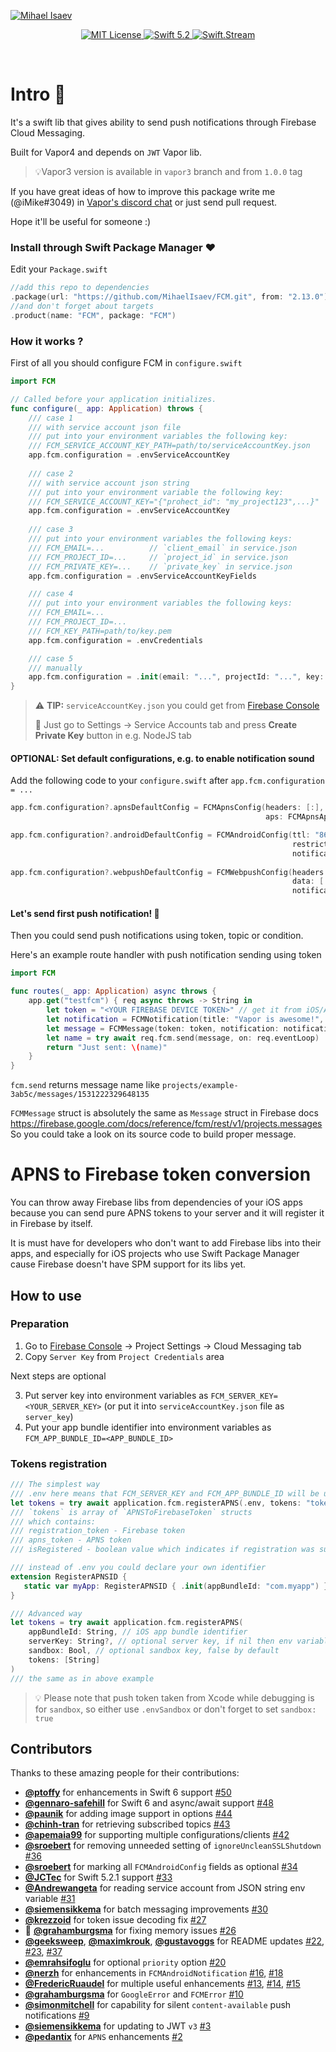 [![Mihael Isaev](https://user-images.githubusercontent.com/1272610/42512735-738605f4-8466-11e8-80ef-86394e852875.png)](http://mihaelisaev.com)

<p align="center">
    <a href="LICENSE">
        <img src="https://img.shields.io/badge/license-MIT-brightgreen.svg" alt="MIT License">
    </a>
    <a href="https://swift.org">
        <img src="https://img.shields.io/badge/swift-5.2-brightgreen.svg" alt="Swift 5.2">
    </a>
    <a href="https://discord.gg/q5wCPYv">
        <img src="https://img.shields.io/discord/612561840765141005" alt="Swift.Stream">
    </a>
</p>

<br>


# Intro 👏

It's a swift lib that gives ability to send push notifications through Firebase Cloud Messaging.

Built for Vapor4 and depends on `JWT` Vapor lib.

> 💡Vapor3 version is available in `vapor3` branch and from `1.0.0` tag

If you have great ideas of how to improve this package write me (@iMike#3049) in [Vapor's discord chat](http://vapor.team) or just send pull request.

Hope it'll be useful for someone :)

### Install through Swift Package Manager ❤️

Edit your `Package.swift`

```swift
//add this repo to dependencies
.package(url: "https://github.com/MihaelIsaev/FCM.git", from: "2.13.0")
//and don't forget about targets
.product(name: "FCM", package: "FCM")
```

### How it works ?

First of all you should configure FCM in `configure.swift`

```swift
import FCM

// Called before your application initializes.
func configure(_ app: Application) throws {
    /// case 1
    /// with service account json file
    /// put into your environment variables the following key:
    /// FCM_SERVICE_ACCOUNT_KEY_PATH=path/to/serviceAccountKey.json
    app.fcm.configuration = .envServiceAccountKey
    
    /// case 2
    /// with service account json string
    /// put into your environment variable the following key:
    /// FCM_SERVICE_ACCOUNT_KEY="{"prohect_id": "my_project123",...}"
    app.fcm.configuration = .envServiceAccountKey
    
    /// case 3
    /// put into your environment variables the following keys:
    /// FCM_EMAIL=...          // `client_email` in service.json
    /// FCM_PROJECT_ID=...     // `project_id` in service.json
    /// FCM_PRIVATE_KEY=...    // `private_key` in service.json
    app.fcm.configuration = .envServiceAccountKeyFields

    /// case 4
    /// put into your environment variables the following keys:
    /// FCM_EMAIL=...
    /// FCM_PROJECT_ID=...
    /// FCM_KEY_PATH=path/to/key.pem
    app.fcm.configuration = .envCredentials

    /// case 5
    /// manually
    app.fcm.configuration = .init(email: "...", projectId: "...", key: "...")
}
```

> ⚠️ **TIP:** `serviceAccountKey.json` you could get from [Firebase Console](https://console.firebase.google.com)
>
> 🔑 Just go to Settings -> Service Accounts tab and press **Create Private Key** button in e.g. NodeJS tab

#### OPTIONAL: Set default configurations, e.g. to enable notification sound
Add the following code to your `configure.swift` after `app.fcm.configuration = ...`
```swift
app.fcm.configuration?.apnsDefaultConfig = FCMApnsConfig(headers: [:], 
                                                         aps: FCMApnsApsObject(sound: "default"))

app.fcm.configuration?.androidDefaultConfig = FCMAndroidConfig(ttl: "86400s",
                                                               restricted_package_name: "com.example.myapp",
                                                               notification: FCMAndroidNotification(sound: "default"))
                                                
app.fcm.configuration?.webpushDefaultConfig = FCMWebpushConfig(headers: [:],
                                                               data: [:],
                                                               notification: [:])
```
#### Let's send first push notification! 🚀

Then you could send push notifications using token, topic or condition.

Here's an example route handler with push notification sending using token

```swift
import FCM

func routes(_ app: Application) async throws {
    app.get("testfcm") { req async throws -> String in
        let token = "<YOUR FIREBASE DEVICE TOKEN>" // get it from iOS/Android SDK
        let notification = FCMNotification(title: "Vapor is awesome!", body: "Swift one love! ❤️")
        let message = FCMMessage(token: token, notification: notification)
        let name = try await req.fcm.send(message, on: req.eventLoop)
        return "Just sent: \(name)"
    }
}
```

`fcm.send` returns message name like `projects/example-3ab5c/messages/1531222329648135`

`FCMMessage` struct is absolutely the same as `Message` struct in Firebase docs https://firebase.google.com/docs/reference/fcm/rest/v1/projects.messages
So you could take a look on its source code to build proper message.

# APNS to Firebase token conversion

You can throw away Firebase libs from dependencies of your iOS apps because you can send pure APNS tokens to your server and it will register it in Firebase by itself.

It is must have for developers who don't want to add Firebase libs into their apps, and especially for iOS projects who use Swift Package Manager cause Firebase doesn't have SPM support for its libs yet.

## How to use

### Preparation

1. Go to [Firebase Console](https://console.firebase.google.com/) -> Project Settings -> Cloud Messaging tab
2. Copy `Server Key` from `Project Credentials` area

Next steps are optional

3. Put server key into environment variables as `FCM_SERVER_KEY=<YOUR_SERVER_KEY>` (or put it into `serviceAccountKey.json` file as `server_key`)
4. Put your app bundle identifier into environment variables as `FCM_APP_BUNDLE_ID=<APP_BUNDLE_ID>`

### Tokens registration

```swift
/// The simplest way
/// .env here means that FCM_SERVER_KEY and FCM_APP_BUNDLE_ID will be used
let tokens = try await application.fcm.registerAPNS(.env, tokens: "token1", "token3", ..., "token100")
/// `tokens` is array of `APNSToFirebaseToken` structs
/// which contains:
/// registration_token - Firebase token
/// apns_token - APNS token
/// isRegistered - boolean value which indicates if registration was successful

/// instead of .env you could declare your own identifier
extension RegisterAPNSID {
   static var myApp: RegisterAPNSID { .init(appBundleId: "com.myapp") }
}

/// Advanced way
let tokens = try await application.fcm.registerAPNS(
    appBundleId: String, // iOS app bundle identifier
    serverKey: String?, // optional server key, if nil then env variable will be used
    sandbox: Bool, // optional sandbox key, false by default
    tokens: [String]
)
/// the same as in above example
```

> 💡 Please note that push token taken from Xcode while debugging is for `sandbox`, so either use `.envSandbox` or don't forget to set `sandbox: true`

## Contributors

Thanks to these amazing people for their contributions:

- **[@ptoffy](https://github.com/ptoffy)** for enhancements in Swift 6 support [#50](https://github.com/MihaelIsaev/FCM/pull/50)
- **[@gennaro-safehill](https://github.com/gennaro-safehill)** for Swift 6 and async/await support [#48](https://github.com/MihaelIsaev/FCM/pull/48)
- **[@paunik](https://github.com/paunik)** for adding image support in options [#44](https://github.com/MihaelIsaev/FCM/pull/44)
- **[@chinh-tran](https://github.com/chinh-tran)** for retrieving subscribed topics [#43](https://github.com/MihaelIsaev/FCM/pull/43)
- **[@apemaia99](https://github.com/apemaia99)** for supporting multiple configurations/clients [#42](https://github.com/MihaelIsaev/FCM/pull/42)
- **[@sroebert](https://github.com/sroebert)** for removing unneeded setting of `ignoreUncleanSSLShutdown` [#36](https://github.com/MihaelIsaev/FCM/pull/36)
- **[@sroebert](https://github.com/sroebert)** for marking all `FCMAndroidConfig` fields as optional [#34](https://github.com/MihaelIsaev/FCM/pull/34)
- **[@JCTec](https://github.com/JCTec)** for Swift 5.2.1 support [#33](https://github.com/MihaelIsaev/FCM/pull/33)
- **[@Andrewangeta](https://github.com/Andrewangeta)** for reading service account from JSON string env variable [#31](https://github.com/MihaelIsaev/FCM/pull/31)
- **[@siemensikkema](https://github.com/siemensikkema)** for batch messaging improvements [#30](https://github.com/MihaelIsaev/FCM/pull/30)
- **[@krezzoid](https://github.com/krezzoid)** for token issue decoding fix [#27](https://github.com/MihaelIsaev/FCM/pull/27)
- 💎 **[@grahamburgsma](https://github.com/grahamburgsma)** for fixing memory issues [#26](https://github.com/MihaelIsaev/FCM/pull/26)
- **[@geeksweep](https://github.com/geeksweep)**, **[@maximkrouk](https://github.com/maximkrouk)**, **[@gustavoggs](https://github.com/gustavoggs)** for README updates [#22](https://github.com/MihaelIsaev/FCM/pull/22), [#23](https://github.com/MihaelIsaev/FCM/pull/23), [#37](https://github.com/MihaelIsaev/FCM/pull/37)
- **[@emrahsifoglu](https://github.com/emrahsifoglu)** for optional `priority` option [#20](https://github.com/MihaelIsaev/FCM/pull/20)
- **[@nerzh](https://github.com/nerzh)** for enhancements in `FCMAndroidNotification` [#16](https://github.com/MihaelIsaev/FCM/pull/16), [#18](https://github.com/MihaelIsaev/FCM/pull/18)
- **[@FredericRuaudel](https://github.com/FredericRuaudel)** for multiple useful enhancements [#13](https://github.com/MihaelIsaev/FCM/pull/13), [#14](https://github.com/MihaelIsaev/FCM/pull/14), [#15](https://github.com/MihaelIsaev/FCM/pull/15)
- **[@grahamburgsma](https://github.com/grahamburgsma)** for `GoogleError` and `FCMError` [#10](https://github.com/MihaelIsaev/FCM/pull/10)
- **[@simonmitchell](https://github.com/simonmitchell)** for capability for silent `content-available` push notifications [#9](https://github.com/MihaelIsaev/FCM/pull/9)
- **[@siemensikkema](https://github.com/siemensikkema)** for updating to JWT `v3` [#3](https://github.com/MihaelIsaev/FCM/pull/3)
- **[@pedantix](https://github.com/pedantix)** for `APNS` enhancements [#2](https://github.com/MihaelIsaev/FCM/pull/2)
